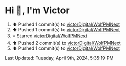 <h1>Hi 👋, I'm Victor </h1>

<!--RECENT_ACTIVITY:start-->
1. ⬆️ Pushed 1 commit(s) to [victorDigital/WolfPMNext](https://github.com/victorDigital/WolfPMNext)<br>
2. ⬆️ Pushed 1 commit(s) to [victorDigital/WolfPMNext](https://github.com/victorDigital/WolfPMNext)<br>
3. ⭐ Starred [victorDigital/WolfPMNext](https://github.com/victorDigital/WolfPMNext)<br>
4. ⬆️ Pushed 2 commit(s) to [victorDigital/WolfPMNext](https://github.com/victorDigital/WolfPMNext)<br>
5. ⬆️ Pushed 1 commit(s) to [victorDigital/WolfPMNext](https://github.com/victorDigital/WolfPMNext)<br>
<!--RECENT_ACTIVITY:end-->

<!--RECENT_ACTIVITY:last_update-->
Last Updated: Tuesday, April 9th, 2024, 5:35:19 PM
<!--RECENT_ACTIVITY:last_update_end-->
